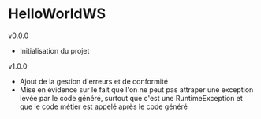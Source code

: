 HelloWorldWS
============

v0.0.0

- Initialisation du projet

v1.0.0

- Ajout de la gestion d'erreurs et de conformité
- Mise en évidence sur le fait que l'on ne peut pas attraper une exception levée par le code généré, surtout que c'est une RuntimeException et que le code métier est appelé après le code généré

